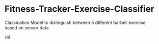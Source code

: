 # Fitness-Tracker-Exercise-Classifier
Classication Model to distinguish between 5 different barbell exercise based on sensor data.

Hi!
